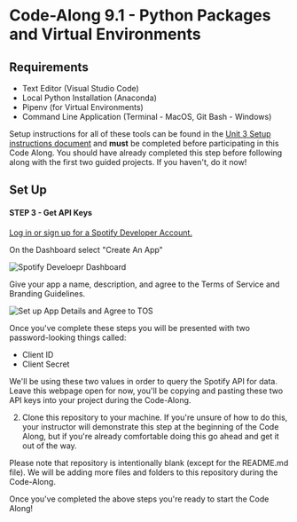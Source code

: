 # Code-Along 9.1 - Python Packages and Virtual Environments

## Requirements

- Text Editor (Visual Studio Code)
- Local Python Installation (Anaconda)
- Pipenv (for Virtual Environments)
- Command Line Application (Terminal - MacOS, Git Bash - Windows)

Setup instructions for all of these tools can be found in the [Unit 3 Setup instructions document](https://github.com/bloominstituteoftechnology/DS-Unit-3-Setup) and **must** be completed before participating in this Code Along. You should have already completed this step before following along with the first two guided projects. If you haven't, do it now!

## Set Up

#### STEP 3 - Get API Keys

[Log in or sign up for a Spotify Developer Account.](https://developer.spotify.com/dashboard/)

On the Dashboard select "Create An App"

![Spotify Develoepr Dashboard](https://github.com/bloominstituteoftechnology/code_along_main/blob/main/DS_Core/Unit_3/Sprint_11/Code_Along_1/assets/spotify_dashboard.png)

Give your app a name, description, and agree to the Terms of Service and Branding Guidelines.

![Set up App Details and Agree to TOS](https://github.com/bloominstituteoftechnology/code_along_main/blob/main/DS_Core/Unit_3/Sprint_11/Code_Along_1/assets/create_an_app.png)

Once you've complete these steps you will be presented with two password-looking things called: 

- Client ID
- Client Secret

We'll be using these two values in order to query the Spotify API for data. Leave this webpage open for now, you'll be copying and pasting these two API keys into your project during the Code-Along.

2. Clone this repository to your machine. If you're unsure of how to do this, your instructor will demonstrate this step at the beginning of the Code Along, but if you're already comfortable doing this go ahead and get it out of the way. 

Please note that repository is intentionally blank (except for the README.md file). We will be adding more files and folders to this repository during the Code-Along. 

Once you've completed the above steps you're ready to start the Code Along!
